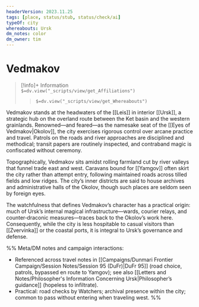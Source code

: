 ```yaml
---
headerVersion: 2023.11.25
tags: [place, status/stub, status/check/ai]
typeOf: city
whereabouts: Ursk
dm_notes: color
dm_owner: tim
---
```

# Vedmakov
>[!info]+ Information  
> `$=dv.view("_scripts/view/get_Affiliations")`  
>> `$=dv.view("_scripts/view/get_Whereabouts")`


Vedmakov stands at the headwaters of the [[Leis]] in interior [[Ursk]], a strategic hub on the overland route between the Ket basin and the western grainlands. Renowned—and feared—as the namesake seat of the [[Eyes of Vedmakov|Okolov]], the city exercises rigorous control over arcane practice and travel. Patrols on the roads and river approaches are disciplined and methodical; transit papers are routinely inspected, and contraband magic is confiscated without ceremony.

Topographically, Vedmakov sits amidst rolling farmland cut by river valleys that funnel trade east and west. Caravans bound for [[Yamgov]] often skirt the city rather than attempt entry, following maintained roads across tilled fields and low ridges. The city’s inner districts are said to house archives and administrative halls of the Okolov, though such places are seldom seen by foreign eyes.

The watchfulness that defines Vedmakov’s character has a practical origin: much of Ursk’s internal magical infrastructure—wards, courier relays, and counter‑draconic measures—traces back to the Okolov’s work here. Consequently, while the city is less hospitable to casual visitors than [[Zvervinka]] or the coastal ports, it is integral to Ursk’s governance and defense.

%%
Meta/DM notes and campaign interactions:
- Referenced across travel notes in [[Campaigns/Dunmari Frontier Campaign/Session Notes/Session 95 (DuFr)|DuFr 95]] (road choice, patrols, bypassed en route to Yamgov); see also [[Letters and Notes/Philosopher's Information Concerning Ursk|Philosopher’s guidance]] (hopeless to infiltrate).
- Practical: road checks by Watchers; archival presence within the city; common to pass without entering when traveling west.
%%
